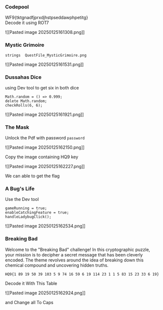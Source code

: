 

### Codepool

WF9{tktgnadfjprxdjhstpseddawphpetitg}                                                                                                                                                                                                                                              
Decode it using ROT7

![[Pasted image 20250125161308.png]]

### Mystic Grimoire


~~~
strings  QuestFile_MysticGrimoire.png
~~~

![[Pasted image 20250125161531.png]]

### Dussahas Dice


using Dev tool to get six in both dice

~~~
Math.random = () => 0.999; 
delete Math.random;
checkRolls(6, 6);
~~~

![[Pasted image 20250125161921.png]]


### The Mask

Unlock the Pdf with password `password`

![[Pasted image 20250125162150.png]]

Copy the image containing HQ9 key

![[Pasted image 20250125162227.png]]

We can able to get the flag

### A Bug's Life

Use the Dev tool 

~~~
gameRunning = true; 
enableCatchingFeature = true;    
handleLadybugClick();
~~~

![[Pasted image 20250125162534.png]]

### Breaking Bad

Welcome to the "Breaking Bad" challenge! In this cryptographic puzzle, your mission is to decipher a secret message that has been cleverly encoded. The theme revolves around the idea of breaking down this chemical compound and uncovering hidden truths.

~~~
HQ9{1 89 19 50 39 103 5 9 74 16 59 6 19 114 23 1 1 5 83 15 23 33 6 19}         
~~~

Decode it With This Table


![[Pasted image 20250125162924.png]]

and Change all To Caps 

